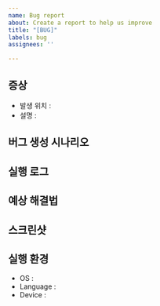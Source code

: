 ```yaml
---
name: Bug report
about: Create a report to help us improve
title: "[BUG]"
labels: bug
assignees: ''

---
```


## 증상
- 발생 위치 : 
- 설명 : 

## 버그 생성 시나리오  


## 실행 로그


## 예상 해결법


## 스크린샷


## 실행 환경
- OS :
- Language :
- Device :
